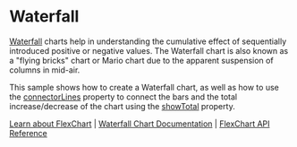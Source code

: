 Waterfall
=========

[Waterfall](https://www.grapecity.com/wijmo/api/classes/wijmo_chart_analytics.waterfall.html) charts help in understanding the cumulative effect of sequentially introduced positive or negative values. The Waterfall chart is also known as a "flying bricks" chart or Mario chart due to the apparent suspension of columns in mid-air.

This sample shows how to create a Waterfall chart, as well as how to use the [connectorLines](https://www.grapecity.com/wijmo/api/classes/wijmo_chart_analytics.waterfall.html#connectorlines) property to connect the bars and the total increase/decrease of the chart using the [showTotal](https://www.grapecity.com/wijmo/api/classes/wijmo_chart_analytics.waterfall.html#showtotal) property. 

[Learn about FlexChart](https://www.grapecity.com/wijmo-flexchart) | [Waterfall Chart Documentation](https://www.grapecity.com/wijmo/docs/Topics/Chart/Advanced/Analytics/Waterfall-Charts) | [FlexChart API Reference](https://www.grapecity.com/wijmo/api/classes/wijmo_chart.flexchart.html)